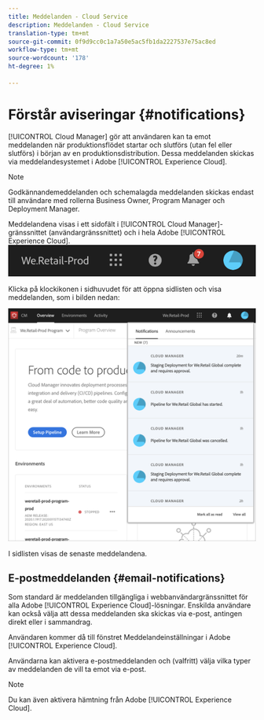 ```yaml
---
title: Meddelanden - Cloud Service
description: Meddelanden - Cloud Service
translation-type: tm+mt
source-git-commit: 0f9d9cc0c1a7a50e5ac5fb1da2227537e75ac8ed
workflow-type: tm+mt
source-wordcount: '178'
ht-degree: 1%

---
```



# Förstår aviseringar {#notifications}

[!UICONTROL Cloud Manager] gör att användaren kan ta emot meddelanden när produktionsflödet startar och slutförs (utan fel eller slutförs) i början av en produktionsdistribution. Dessa meddelanden skickas via meddelandesystemet i Adobe [!UICONTROL Experience Cloud].

>[!NOTE]
>
>Godkännandemeddelanden och schemalagda meddelanden skickas endast till användare med rollerna Business Owner, Program Manager och Deployment Manager.

Meddelandena visas i ett sidofält i [!UICONTROL Cloud Manager]-gränssnittet (användargränssnittet) och i hela Adobe [!UICONTROL Experience Cloud].
![](assets/notify-1.png)

Klicka på klockikonen i sidhuvudet för att öppna sidlisten och visa meddelanden, som i bilden nedan:

![](assets/notify-2.png)

I sidlisten visas de senaste meddelandena.


## E-postmeddelanden {#email-notifications}

Som standard är meddelanden tillgängliga i webbanvändargränssnittet för alla Adobe [!UICONTROL Experience Cloud]-lösningar. Enskilda användare kan också välja att dessa meddelanden ska skickas via e-post, antingen direkt eller i sammandrag.

Användaren kommer då till fönstret Meddelandeinställningar i Adobe [!UICONTROL Experience Cloud].

Användarna kan aktivera e-postmeddelanden och (valfritt) välja vilka typer av meddelanden de vill ta emot via e-post.

>[!NOTE]
>Du kan även aktivera hämtning från Adobe [!UICONTROL Experience Cloud].
